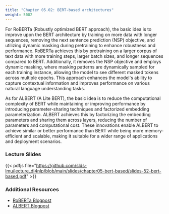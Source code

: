 ```yaml
---
title: "Chapter 05.02: BERT-based architectures"
weight: 5002
---
```

For RoBERTa (Robustly optimized BERT approach), the basic idea is to improve upon the BERT architecture by training on more data with longer sequences, removing the next sentence prediction (NSP) objective, and utilizing dynamic masking during pretraining to enhance robustness and performance.
RoBERTa achieves this by pretraining on a larger corpus of text data with more training steps, larger batch sizes, and longer sequences compared to BERT. Additionally, it removes the NSP objective and employs dynamic masking, where masking patterns are dynamically sampled for each training instance, allowing the model to see different masked tokens across multiple epochs. This approach enhances the model's ability to capture contextual information and improves performance on various natural language understanding tasks.

As for ALBERT (A Lite BERT), the basic idea is to reduce the computational complexity of BERT while maintaining or improving performance by introducing parameter-sharing techniques and factorized embedding parameterization.
ALBERT achieves this by factorizing the embedding parameters and sharing them across layers, reducing the number of parameters and computational cost. These innovations enable ALBERT to achieve similar or better performance than BERT while being more memory-efficient and scalable, making it suitable for a wider range of applications and deployment scenarios.


<!--more-->

<!--
### Lecture video

{{< video id="TfrSKiOecWI" >}}
-->

### Lecture Slides

{{< pdfjs file="https://github.com/slds-lmu/lecture_dl4nlp/blob/main/slides/chapter05-bert-based/slides-52-bert-based.pdf" >}}

### Additional Resources

- [RoBERTa Blogpost](https://towardsdatascience.com/roberta-1ef07226c8d8)
- [ALBERT Blogpost](https://towardsdatascience.com/albert-22983090d062)


